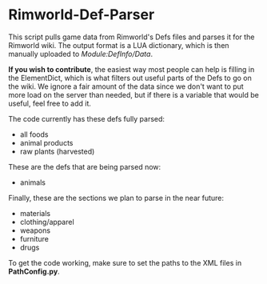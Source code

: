 # Rimworld-Def-Parser
This script pulls game data from Rimworld's Defs files and parses it for the Rimworld wiki.  The output format is a LUA dictionary, which is then manually uploaded to *Module:DefInfo/Data*.  

**If you wish to contribute**, the easiest way most people can help is filling in the ElementDict, which is what filters out useful parts of the Defs to go on the wiki.  We ignore a fair amount of the data since we don't want to put more load on the server than needed, but if there is a variable that would be useful, feel free to add it.  

The code currently has these defs fully parsed:

- all foods
- animal products
- raw plants (harvested)

These are the defs that are being parsed now:
- animals

Finally, these are the sections we plan to parse in the near future:
- materials
- clothing/apparel
- weapons
- furniture
- drugs

To get the code working, make sure to set the paths to the XML files in **PathConfig.py**.

